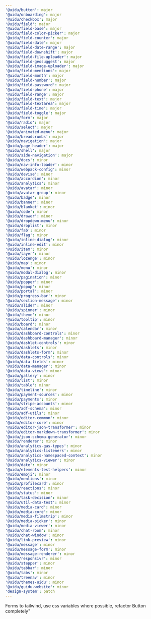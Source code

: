 ```yaml
---
'@uidu/button': major
'@uidu/onboarding': major
'@uidu/checkbox': major
'@uidu/field': major
'@uidu/field-base': major
'@uidu/field-color-picker': major
'@uidu/field-counter': major
'@uidu/field-date': major
'@uidu/field-date-range': major
'@uidu/field-downshift': major
'@uidu/field-file-uploader': major
'@uidu/field-geosuggest': major
'@uidu/field-image-uploader': major
'@uidu/field-mentions': major
'@uidu/field-month': major
'@uidu/field-number': major
'@uidu/field-password': major
'@uidu/field-phone': major
'@uidu/field-range': major
'@uidu/field-text': major
'@uidu/field-textarea': major
'@uidu/field-time': major
'@uidu/field-toggle': major
'@uidu/form': major
'@uidu/radio': major
'@uidu/select': major
'@uidu/animated-menu': major
'@uidu/breadcrumbs': major
'@uidu/navigation': major
'@uidu/page-header': major
'@uidu/shell': major
'@uidu/side-navigation': major
'@uidu/docs': minor
'@uidu/nav-info-loader': minor
'@uidu/webpack-config': minor
'@uidu/devise': minor
'@uidu/accordion': minor
'@uidu/analytics': minor
'@uidu/avatar': minor
'@uidu/avatar-group': minor
'@uidu/badge': minor
'@uidu/banner': minor
'@uidu/blanket': minor
'@uidu/code': minor
'@uidu/drawer': minor
'@uidu/dropdown-menu': minor
'@uidu/droplist': minor
'@uidu/fab': minor
'@uidu/flag': minor
'@uidu/inline-dialog': minor
'@uidu/inline-edit': minor
'@uidu/item': minor
'@uidu/layer': minor
'@uidu/lozenge': minor
'@uidu/map': minor
'@uidu/menu': minor
'@uidu/modal-dialog': minor
'@uidu/pagination': minor
'@uidu/popper': minor
'@uidu/popup': minor
'@uidu/portal': minor
'@uidu/progress-bar': minor
'@uidu/section-message': minor
'@uidu/slider': minor
'@uidu/spinner': minor
'@uidu/theme': minor
'@uidu/tooltip': minor
'@uidu/board': minor
'@uidu/calendar': minor
'@uidu/dashboard-controls': minor
'@uidu/dashboard-manager': minor
'@uidu/dashlet-controls': minor
'@uidu/dashlets': minor
'@uidu/dashlets-form': minor
'@uidu/data-controls': minor
'@uidu/data-fields': minor
'@uidu/data-manager': minor
'@uidu/data-views': minor
'@uidu/gallery': minor
'@uidu/list': minor
'@uidu/table': minor
'@uidu/timeline': minor
'@uidu/payment-sources': minor
'@uidu/payments': minor
'@uidu/stripe-accounts': minor
'@uidu/adf-schema': minor
'@uidu/adf-utils': minor
'@uidu/editor-common': minor
'@uidu/editor-core': minor
'@uidu/editor-json-transformer': minor
'@uidu/editor-markdown-transformer': minor
'@uidu/json-schema-generator': minor
'@uidu/renderer': minor
'@uidu/analytics-gas-types': minor
'@uidu/analytics-listeners': minor
'@uidu/analytics-namespaced-context': minor
'@uidu/analytics-viewer': minor
'@uidu/date': minor
'@uidu/elements-test-helpers': minor
'@uidu/emoji': minor
'@uidu/mentions': minor
'@uidu/profilecard': minor
'@uidu/reactions': minor
'@uidu/status': minor
'@uidu/task-decision': minor
'@uidu/util-data-test': minor
'@uidu/media-card': minor
'@uidu/media-core': minor
'@uidu/media-filmstrip': minor
'@uidu/media-picker': minor
'@uidu/media-viewer': minor
'@uidu/chat-room': minor
'@uidu/chat-window': minor
'@uidu/link-preview': minor
'@uidu/message': minor
'@uidu/message-form': minor
'@uidu/message-renderer': minor
'@uidu/responsivr': minor
'@uidu/stepper': minor
'@uidu/tabbar': minor
'@uidu/tabs': minor
'@uidu/treenav': minor
'@uidu/themes-uidu': minor
'@uidu/guidu-website': minor
'design-system': patch
---
```


Forms to tailwind, use css variables where possible, refactor Button completely"
